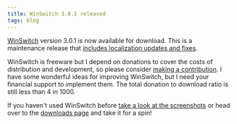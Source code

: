 ```yaml
---
title: WinSwitch 3.0.1 released
tags: blog
---
```


[WinSwitch](http://wincent.com/a/products/winswitch/) version 3.0.1 is now available for download. This is a maintenance release that [includes localization updates and fixes](http://wincent.com/a/products/winswitch/history/).

WinSwitch is freeware but I depend on donations to cover the costs of distribution and development, so please consider [making a contribution](https://wincent.com/a/products/winswitch/donate/). I have some wonderful ideas for improving WinSwitch, but I need your financial support to implement them. The total donation to download ratio is still less than 4 in 1000.

If you haven't used WinSwitch before [take a look at the screenshots](http://wincent.com/a/products/winswitch/screenshots/) or head over to the [downloads page](http://wincent.com/a/products/winswitch/download/) and take it for a spin!
